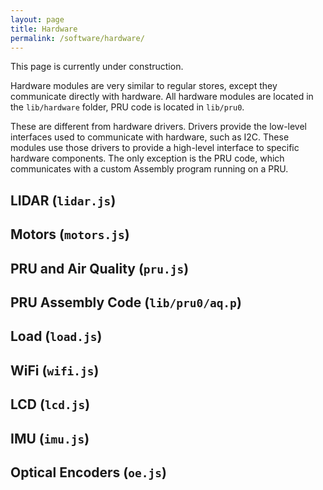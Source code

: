 ```yaml
---
layout: page
title: Hardware
permalink: /software/hardware/
---
```


This page is currently under construction.

Hardware modules are very similar to regular stores, except they communicate directly with hardware. All hardware modules are located in the `lib/hardware` folder, PRU code is located in `lib/pru0`.

These are different from hardware drivers. Drivers provide the low-level interfaces used to communicate with hardware, such as I2C. These modules use those drivers to provide a high-level interface to specific hardware components. The only exception is the PRU code, which communicates with a custom Assembly program running on a PRU.

## LIDAR (`lidar.js`)

## Motors (`motors.js`)

## PRU and Air Quality (`pru.js`)

## PRU Assembly Code (`lib/pru0/aq.p`)

## Load (`load.js`)

## WiFi (`wifi.js`)

## LCD (`lcd.js`)

## IMU (`imu.js`)

## Optical Encoders (`oe.js`)
